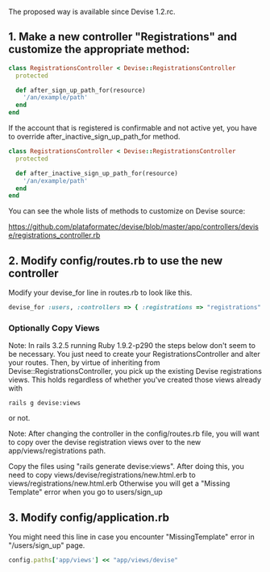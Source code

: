 The proposed way is available since Devise 1.2.rc.

## 1. Make a new controller "Registrations" and customize the appropriate method:

```ruby
class RegistrationsController < Devise::RegistrationsController
  protected

  def after_sign_up_path_for(resource)
    '/an/example/path'
  end
end
```

If the account that is registered is confirmable and not active yet, you have to override after_inactive_sign_up_path_for method.

```ruby
class RegistrationsController < Devise::RegistrationsController
  protected

  def after_inactive_sign_up_path_for(resource)
    '/an/example/path'
  end
end
```

You can see the whole lists of methods to customize on Devise source:

https://github.com/plataformatec/devise/blob/master/app/controllers/devise/registrations_controller.rb

## 2. Modify config/routes.rb to use the new controller

Modify your devise_for line in routes.rb to look like this.
```ruby
devise_for :users, :controllers => { :registrations => "registrations" }
```

### Optionally Copy Views

Note: In rails 3.2.5 running Ruby 1.9.2-p290 the steps below don't seem to be necessary.  You just need to create your RegistrationsController and alter your routes.  Then, by virtue of inheriting from Devise::RegistrationsController, you pick up the existing Devise registrations views.  This holds regardless of whether you've created those views already with

    rails g devise:views

or not.

Note: After changing the controller in the config/routes.rb file, you will want to copy over the devise registration views over to the new app/views/registrations path.

Copy the files using "rails generate devise:views".  After doing this, you need to copy views/devise/registrations/new.html.erb to views/registrations/new.html.erb  Otherwise you will get a "Missing Template" error when you go to users/sign_up

## 3. Modify config/application.rb

You might need this line in case you encounter "MissingTemplate" error in "/users/sign_up" page.

```ruby
config.paths['app/views'] << "app/views/devise"
```
